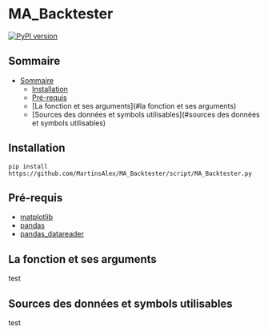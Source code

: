 # MA_Backtester

[![PyPI version](https://badge.fury.io/py/sanpy.svg)](https://badge.fury.io/py/sanpy)


## Sommaire

- [Sommaire](#sommaire)
  - [Installation](#installation)
  - [Pré-requis](#pré-requis)
  - [La fonction et ses arguments](#la fonction et ses arguments)
  - [Sources des données et symbols utilisables](#sources des données et symbols utilisables)

## Installation

```
pip install https://github.com/MartinsAlex/MA_Backtester/script/MA_Backtester.py

```

## Pré-requis

- [matplotlib](https://github.com/matplotlib/matplotlib)
- [pandas](https://github.com/pandas-dev/pandas)
- [pandas_datareader](https://github.com/pydata/pandas-datareader)


## La fonction et ses arguments

test

## Sources des données et symbols utilisables

test



